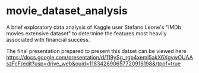 # movie_dataset_analysis
A brief exploratory data analysis of Kaggle user Stefano Leone's "IMDb movies extensive dataset" to determine the features most heavily associated with financial success.

The final presentation prepared to present this datset can be viewed here
https://docs.google.com/presentation/d/119ySg_rgb4xemI5akX6XgywOUAAszFcF/edit?usp=drive_web&ouid=118342690657720916198&rtpof=true
